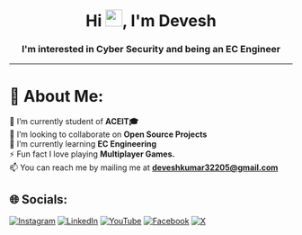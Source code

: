 <h1 align="center">Hi <img src="https://raw.githubusercontent.com/MartinHeinz/MartinHeinz/master/wave.gif" width="30px">, I'm Devesh</h1>
<h3 align="center">I'm interested in Cyber Security and being an EC Engineer</h3>

---


# 💫 About Me:
🔭 I’m currently student of <b>ACEIT🎓</b>
<br>👯 I’m looking to collaborate on <b>Open Source Projects</b>
<br>🌱 I’m currently learning <b>EC Engineering</b>
<br>⚡ Fun fact I love playing <b>Multiplayer Games.</b>
<br>📫 You can reach me by mailing me at <b>deveshkumar32205@gmail.com</b> 


## 🌐 Socials:
[![Instagram](https://img.shields.io/badge/Instagram-%23E4405F.svg?logo=Instagram&logoColor=white)](https://www.instagram.com/devesh_kumar108/) 
[![LinkedIn](https://img.shields.io/badge/LinkedIn-%230077B5.svg?logo=linkedin&logoColor=white)](https://www.linkedin.com/in/hackerstore999/) 
[![YouTube](https://img.shields.io/badge/YouTube-%23FF0000.svg?logo=YouTube&logoColor=white)](https://www.youtube.com/@hackerstoreofficial) 
[![Facebook](https://img.shields.io/badge/Facebook-%231877F2.svg?logo=Facebook&logoColor=white)](https://www.facebook.com/devesh.bhardwaj.786/)
[![X](https://img.shields.io/badge/X-black.svg?logo=X&logoColor=white)](https://x.com/DeveshK96588272)


<!-- -  OLD Readme.md File
👋 Hi, I’m @hackerstore999
- 👀 I’m interested in Cyber Security and being an EC Engineer
- 🌱 I’m currently learning EC Engineering
- ✔️ I have learnt the basics of Computer Science
- 💞️ I’m looking to collaborate with any reputed IT/EC Company 
- 📫 How to reach me You can reach me by mailing me at deveshkumar32205@gmail.com -->
<!---
hackerstore999/hackerstore999 is a ✨ unique ✨ repository because its `README.md` (this file) appears on your GitHub profile.
You can click the Preview link to take a look at your changes.
--->
